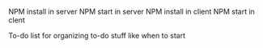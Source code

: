NPM install in server
NPM start in server
NPM install in client
NPM start in clent

To-do list for organizing to-do stuff like when to start